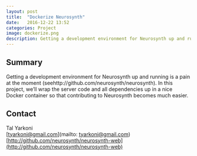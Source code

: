 ```yaml
---
layout: post
title:  "Dockerize Neurosynth"
date:   2016-12-22 13:52
categories: Project
image: dockerize.png
description: Getting a development environment for Neurosynth up and running is a pain at the moment (seehttp://github.com/neurosynth/neurosynth).
---
```

## Summary
Getting a development environment for Neurosynth up and running is a pain at the moment (seehttp://github.com/neurosynth/neurosynth). In this project, we’ll wrap the server code and all dependencies up in a nice Docker container so that contributing to Neurosynth becomes much easier.

## Contact  
Tal Yarkoni  
[tyarkoni@gmail.com](mailto: tyarkoni@gmail.com)  
[http://github.com/neurosynth/neurosynth-web](http://github.com/neurosynth/neurosynth-web)  
